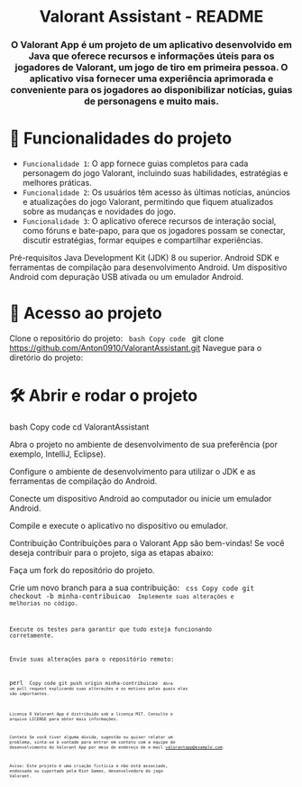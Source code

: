 <h1 align="center">Valorant Assistant - README</h1>

<h3 align="center">O Valorant App é um projeto de um aplicativo desenvolvido em Java que oferece recursos e informações úteis para os jogadores de Valorant, um jogo de tiro em primeira pessoa. O aplicativo visa fornecer uma experiência aprimorada e conveniente para os jogadores ao disponibilizar notícias, guias de personagens e muito mais.</h3>

# :hammer: Funcionalidades do projeto
- `Funcionalidade 1`: O app fornece guias completos para cada personagem do jogo Valorant, incluindo suas habilidades, estratégias e melhores práticas.
- `Funcionalidade 2`: Os usuários têm acesso às últimas notícias, anúncios e atualizações do jogo Valorant, permitindo que fiquem atualizados sobre as mudanças e novidades do jogo.
- `Funcionalidade 3`: O aplicativo oferece recursos de interação social, como fóruns e bate-papo, para que os jogadores possam se conectar, discutir estratégias, formar equipes e compartilhar experiências.

Pré-requisitos
Java Development Kit (JDK) 8 ou superior.
Android SDK e ferramentas de compilação para desenvolvimento Android.
Um dispositivo Android com depuração USB ativada ou um emulador Android.


# 📁 Acesso ao projeto
Clone o repositório do projeto:
<code>
bash
Copy code
</code>
git clone https://github.com/Anton0910/ValorantAssistant.git
Navegue para o diretório do projeto:

# 🛠️ Abrir e rodar o projeto
bash
Copy code
cd ValorantAssistant

Abra o projeto no ambiente de desenvolvimento de sua preferência (por exemplo, IntelliJ, Eclipse).

Configure o ambiente de desenvolvimento para utilizar o JDK e as ferramentas de compilação do Android.

Conecte um dispositivo Android ao computador ou inicie um emulador Android.

Compile e execute o aplicativo no dispositivo ou emulador.

Contribuição
Contribuições para o Valorant App são bem-vindas! Se você deseja contribuir para o projeto, siga as etapas abaixo:

Faça um fork do repositório do projeto.

Crie um novo branch para a sua contribuição:
<code>
css
Copy code
git checkout -b minha-contribuicao
<code>
Implemente suas alterações e melhorias no código.

Execute os testes para garantir que tudo esteja funcionando corretamente.

Envie suas alterações para o repositório remoto:

perl
<code>
Copy code
git push origin minha-contribuicao
<code>
Abra um pull request explicando suas alterações e os motivos pelos quais elas são importantes.

Licença
O Valorant App é distribuído sob a licença MIT. Consulte o arquivo LICENSE para obter mais informações.

Contato
Se você tiver alguma dúvida, sugestão ou quiser relatar um problema, sinta-se à vontade para entrar em contato com a equipe de desenvolvimento do Valorant App por meio do endereço de e-mail valorantapp@example.com.

Aviso: Este projeto é uma criação fictícia e não está associado, endossado ou suportado pela Riot Games, desenvolvedora do jogo Valorant.
